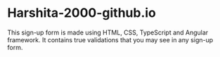 # Harshita-2000-github.io
This sign-up form is made using HTML, CSS, TypeScript and Angular framework. It contains true validations that you may see in any sign-up form.
